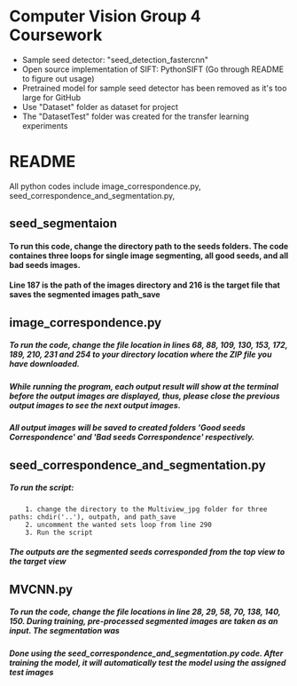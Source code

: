 # Computer Vision Group 4 Coursework
- Sample seed detector: "seed_detection_fastercnn" 
- Open source implementation of SIFT: PythonSIFT (Go through README to figure out usage)
- Pretrained model for sample seed detector has been removed as it's too large for GitHub
- Use "Dataset" folder as dataset for project
- The "DatasetTest" folder was created for the transfer learning experiments

# README

All python codes include image_correspondence.py, seed_correspondence_and_segmentation.py, 
## seed_segmentaion
#### To run this code, change the directory path to the seeds folders. The code containes three loops for single image segmenting, all good seeds, and all bad seeds images.
#### Line 187 is the path of the images directory and 216 is the target file that saves the segmented images path_save

## image_correspondence.py

##### To run the code, change the file location in lines 68, 88, 109, 130, 153, 172, 189, 210, 231 and 254 to your directory location where the ZIP file you have downloaded.

##### While running the program, each output result will show at the terminal before the output images are displayed, thus, please close the previous output images to see the next output images.

##### All output images will be saved to created folders 'Good seeds Correspondence' and 'Bad seeds Correspondence' respectively.


## seed_correspondence_and_segmentation.py

##### To run the script:
        1. change the directory to the Multiview_jpg folder for three paths: chdir('..'), outpath, and path_save 
        2. uncomment the wanted sets loop from line 290
        3. Run the script
##### The outputs are the segmented seeds corresponded from the top view to the target view
    
## MVCNN.py
##### To run the code, change the file locations in line 28, 29, 58, 70, 138, 140, 150. During training, pre-processed segmented images are taken as an input. The segmentation was
##### Done using the seed_correspondence_and_segmentation.py code. After training the model, it will automatically test the model using the assigned test images
